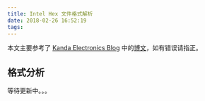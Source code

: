 ```yaml
---
title: Intel Hex 文件格式解析
date: 2018-02-26 16:52:19
tags:
---
```


本文主要参考了 [Kanda Electronics Blog](!https://www.kanda.com/blog/) 中的[博文](!https://www.kanda.com/blog/microcontrollers/intel-hex-files-explained/)，如有错误请指正。

## 格式分析
等待更新中。。。